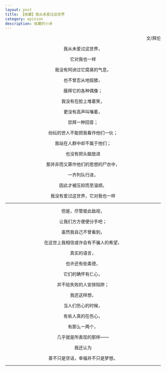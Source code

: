 ```yaml
---
layout: post
title: 【收藏】我从未爱过这世界
category: opinion
description: 收藏的小诗
---
```

<div style="background-image:url('ineverlovetheworld.jpg')">
<p align="right">文/拜伦</p>
<p align="center">我从未爱过这世界，</p>
<p align="center">它对我也一样</p>
<p align="center">我没有阿谀过它腐臭的气息，</p>
<p align="center">也不曾忍从地屈膝，</p>
<p align="center">膜拜它的各种偶像；</p>
<p align="center">我没有在脸上堆着笑，</p>
<p align="center">更没有高声叫嚷着，</p>
<p align="center">崇拜一种回音；</p>
<p align="center">纷纭的世人不能把我看作他们一伙；</p>
<p align="center">我站在人群中却不属于他们；</p>
<p align="center">也没有把头脑放进 </p>
<p align="center">那并非而又算作他们的思想的尸衣中，</p>
<p align="center">一齐列队行进，</p>
<p align="center">因此才被压抑而至温顺。</p>
<p align="center">我没有爱过这世界，它对我也一样</p>
<hr>
<p align="center">但是，尽管彼此敌视，</p>
<p align="center">让我们方方便便分手吧；</p>
<p align="center">虽然我自己不曾看到， </p>
<p align="center">在这世上我相信或许会有不骗人的希望，</p>
<p align="center">真实的语言， </p>
<p align="center">也许还有些美德，</p>
<p align="center">它们的确怀有仁心，</p>
<p align="center">并不给失败的人安排陷阱；</p>
<p align="center">我还这样想， </p>
<p align="center">当人们伤心的时候，</p>
<p align="center">有些人真的在伤心，</p>
<p align="center">有那么一两个，</p>
<p align="center">几乎就是所表现的那样—— </p>
<p align="center">我还认为</p>
<p align="center">善不只是空话，幸福并不只是梦想。</p>
<hr>
</div>
